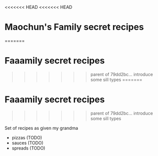 <<<<<<< HEAD
<<<<<<< HEAD
# Maochun's Family secret recipes
=======
# Faaamily secret recipes
>>>>>>> parent of 79dd2bc... introduce some sill types
=======
# Faaamily secret recipes
>>>>>>> parent of 79dd2bc... introduce some sill types

Set of recipes as given my grandma

- pizzas (TODO)
- sauces (TODO)
- spreads (TODO)


